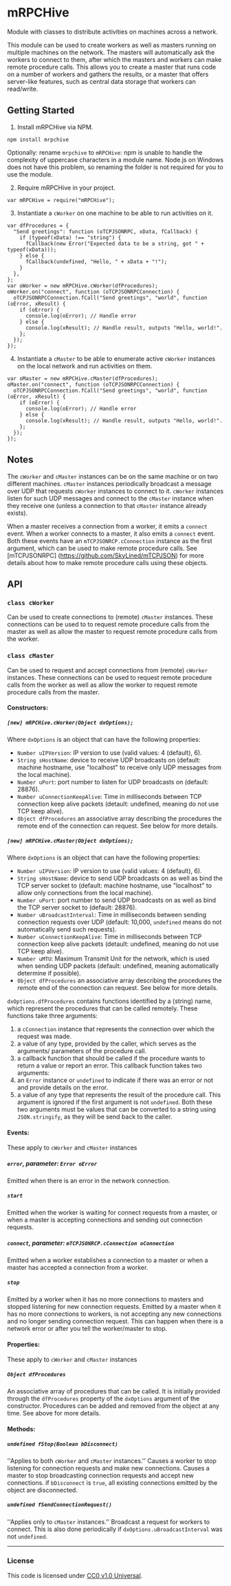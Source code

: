 mRPCHive
===============

Module with classes to distribute activities on machines across a network.

This module can be used to create workers as well as masters running on multiple
machines on the network. The masters will automatically ask the workers to
connect to them, after which the masters and workers can make remote procedure
calls. This allows you to create a master that runs code on a number of workers
and gathers the results, or a master that offers server-like features, such as
central data storage that workers can read/write.

Getting Started
---------------
1. Install mRPCHive via NPM.
  
  `npm install mrpchive`
  
  Optionally: rename `mrpchive` to `mRPCHive`: npm is unable to handle the
  complexity of uppercase characters in a module name. Node.js on Windows does
  not have this problem, so renaming the folder is not required for you to use
  the module.
  
2. Require mRPCHive in your project.
  
  `var mRPCHive = require("mRPCHive");`

3. Instantiate a `cWorker` on one machine to be able to run activities on it.
  ```
  var dfProcedures = {
    "Send greetings": function (oTCPJSONRPC, xData, fCallback) {
      if (typeof(xData) !== "string") {
        fCallback(new Error("Expected data to be a string, got " + typeof(xData)));
      } else {
        fCallback(undefined, "Hello, " + xData + "!");
      }
    },
  };
  var oWorker = new mRPCHive.cWorker(dfProcedures);
  oWorker.on("connect", function (oTCPJSONRPCConnection) {
    oTCPJSONRPCConnection.fCall("Send greetings", "world", function (oError, xResult) {
      if (oError) {
        console.log(oError); // Handle error
      } else {
        console.log(xResult); // Handle result, outputs "Hello, world!".
      };
    });
  });
  ```

4. Instantiate a `cMaster` to be able to enumerate active `cWorker` instances
   on the local network and run activities on them.
  ```
  var oMaster = new mRPCHive.cMaster(dfProcedures);
  oMaster.on("connect", function (oTCPJSONRPCConnection) {
    oTCPJSONRPCConnection.fCall("Send greetings", "world", function (oError, xResult) {
      if (oError) {
        console.log(oError); // Handle error
      } else {
        console.log(xResult); // Handle result, outputs "Hello, world!".
      };
    });
  });
  ```

Notes
-----
The `cWorker` and `cMaster` instances can be on the same machine or on two
different machines. `cMaster` instances periodically broadcast a message over
UDP that requests `cWorker` instances to connect to it. `cWorker` instances
listen for such UDP messages and connect to the `cMaster` instance when they
receive one (unless a connection to that `cMaster` instance already exists).

When a master receives a connection from a worker, it emits a `connect` event.
When a worker connects to a master, it also emits a `connect` event. Both these
events have an `mTCPJSONRCP.cConnection` instance as the first argument, which
can be used to make remote procedure calls. See [mTCPJSONRPC]
(https://github.com/SkyLined/mTCPJSON) for more details about how to make
remote procedure calls using these objects.

API
-----
### `class cWorker`
Can be used to create connections to (remote) `cMaster` instances. These
connections can be used to to request remote procedure calls from the master as
well as allow the master to request remote procedure calls from the worker.
### `class cMaster`
Can be used to request and accept connections from (remote) `cWorker` instances.
These connections can be used to request remote procedure calls from the worker
as well as allow the worker to request remote procedure calls from the master.

#### Constructors:
##### `[new] mRPCHive.cWorker(Object dxOptions);`
Where `dxOptions` is an object that can have the following properties:
- `Number uIPVersion`: IP version to use (valid values: 4 (default), 6).
- `String sHostName`: device to receive UDP broadcasts on (default: machine
    hostname, use "localhost" to receive only UDP messages from the local
    machine).
- `Number uPort`: port number to listen for UDP broadcasts on (default: 28876).
- `Number uConnectionKeepAlive`: Time in milliseconds between TCP connection
    keep alive packets (detault: undefined, meaning do not use TCP keep alive).
- `Object dfProcedures` an associative array describing the procedures the
    remote end of the connection can request. See below for more details.
##### `[new] mRPCHive.cMaster(Object dxOptions);`
Where `dxOptions` is an object that can have the following properties:
- `Number uIPVersion`: IP version to use (valid values: 4 (default), 6).
- `String sHostName`: device to send UDP broadcasts on as well as bind the TCP
    server socket to (default: machine hostname, use "localhost" to allow only
    connections from the local machine).
- `Number uPort`: port number to send UDP broadcasts on as well as bind the TCP
    server socket to (default: 28876).
- `Number uBroadcastInterval`: Time in milliseconds between sending connection
    requests over UDP (default: 10,000, `undefined` means do not automatically
    send such requests).
- `Number uConnectionKeepAlive`: Time in milliseconds between TCP connection
    keep alive packets (detault: undefined, meaning do not use TCP keep alive).
- `Number uMTU`: Maximum Transmit Unit for the network, which is used when
    sending UDP packets (default: undefined, meaning automatically determine
    if possible).
- `Object dfProcedures` an associative array describing the procedures the
    remote end of the connection can request. See below for more details.

`dxOptions.dfProcedures` contains functions identified by a (string) name, which
represent the procedures that can be called remotely. These functions take three
arguments:
1. a `cConnection` instance that represents the connection over which the
    request was made.
2. a value of any type, provided by the caller, which serves as the arguments/
    parameters of the procedure call.
3. a callback function that should be called if the procedure wants to return a
    value or report an error.
This callback function takes two arguments:
1. an `Error` instance or `undefined` to indicate if there was an error or not
    and provide details on the error.
2. a value of any type that represents the result of the procedure call. This
   argument is ignored if the first argument is not `undefined`.
Both these two arguments must be values that can be converted to a string using
`JSON.stringify`, as they will be send back to the caller.

#### Events:
These apply to `cWorker` and `cMaster` instances
##### `error`, parameter: `Error oError`
Emitted when there is an error in the network connection.
##### `start`
Emitted when the worker is waiting for connect requests from a master, or when
a master is accepting connections and sending out connection requests.
##### `connect`, parameter: `mTCPJSONRCP.cConnection oConnection`
Emitted when a worker establishes a connection to a master or when a master
has accepted a connection from a worker. 
##### `stop`
Emitted by a worker when it has no more connections to masters and stopped
listening for new connection requests. Emitted by a master when it has no more
connections to workers, is not accepting any new connections and no longer
sending connection request. This can happen when there is a network error or
after you tell the worker/master to stop.

#### Properties:
These apply to `cWorker` and `cMaster` instances
##### `Object dfProcedures`
An associative array of procedures that can be called. It is initially provided
through the `dfProcedures` property of the `dxOptions` argument of the
constructor. Procedures can be added and removed from the object at any time.
See above for more details.

#### Methods:
##### `undefined fStop(Boolean bDisconnect)`
''Applies to both `cWorker` and `cMaster` instances.''
Causes a worker to stop listening for connection requests and make new
connections. Causes a master to stop broadcasting connection requests and accept
new connections. if `bDisconnect` is `true`, all existing connections emitted
by the object are disconnected.

##### `undefined fSendConnectionRequest()`
''Applies only to `cMaster` instances.''
Broadcast a request for workers to connect. This is also done periodically if
`dxOptions.uBroadcastInterval` was not `undefined`. 

--------------------------------------------------------------------------------

### License
This code is licensed under [CC0 v1.0 Universal](https://creativecommons.org/publicdomain/zero/1.0/).
